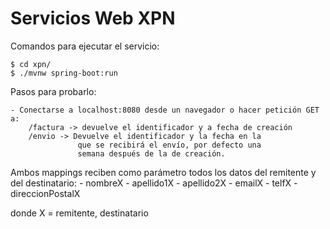 # Servicios Web XPN

Comandos para ejecutar el servicio:

	$ cd xpn/
	$ ./mvnw spring-boot:run

Pasos para probarlo:

	- Conectarse a localhost:8080 desde un navegador o hacer petición GET a:
		/factura -> devuelve el identificador y a fecha de creación
		/envio -> Devuelve el identificador y la fecha en la 
				   que se recibirá el envío, por defecto una 
				   semana después de la de creación.

Ambos mappings reciben como parámetro todos los datos del remitente y
del destinatario:
	- nombreX
	- apellido1X
	- apellido2X
	- emailX
	- telfX
	- direccionPostalX

donde X = remitente, destinatario
